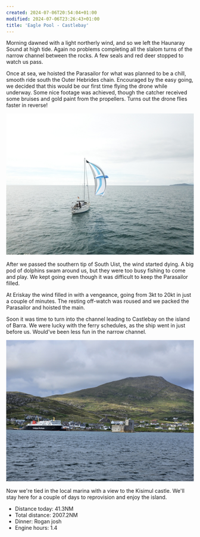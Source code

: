 ```yaml
---
created: 2024-07-06T20:54:04+01:00
modified: 2024-07-06T23:26:43+01:00
title: 'Eagle Pool - Castlebay'
---
```


Morning dawned with a light northerly wind, and so we left the Haunaray Sound at high tide. Again no problems completing all the slalom turns of the narrow channel between the rocks. A few seals and red deer stopped to watch us pass.

Once at sea, we hoisted the Parasailor for what was planned to be a chill, smooth ride south the Outer Hebrides chain. Encouraged by the easy going, we decided that this would be our first time flying the drone while underway. Some nice footage was achieved, though the catcher received some bruises and gold paint from the propellers. Turns out the drone flies faster in reverse!

![Image](../2024/a6a6eeccba8ec75f58c5495a780a5a59.jpg) 

After we passed the southern tip of South Uist, the wind started dying. A big pod of dolphins swam around us, but they were too busy fishing to come and play. We kept going even though it was difficult to keep the Parasailor filled.

At Eriskay the wind filled in with a vengeance, going from 3kt to 20kt in just a couple of minutes. The resting off-watch was roused and we packed the Parasailor and hoisted the main.

Soon it was time to turn into the channel leading to Castlebay on the island of Barra. We were lucky with the ferry schedules, as the ship went in just before us. Would've been less fun in the narrow channel.

![Image](../2024/baa28ba633d45268af5d6bee8d31fdc8.jpg) 

Now we're tied in the local marina with a view to the Kisimul castle. We'll stay here for a couple of days to reprovision and enjoy the island.

* Distance today: 41.3NM
* Total distance: 2007.2NM
* Dinner: Rogan josh
* Engine hours: 1.4
